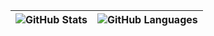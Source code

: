 | ![GitHub Stats](https://github-readme-stats.vercel.app/api?username=ALI141&theme=buefy&hide_border=true&locale=cn&show_icons=true&include_all_commits=true) | ![GitHub Languages](https://github-readme-stats.vercel.app/api/top-langs/?username=ALI141&theme=buefy&hide_border=true&locale=cn&layout=compact) |
|-|-|
